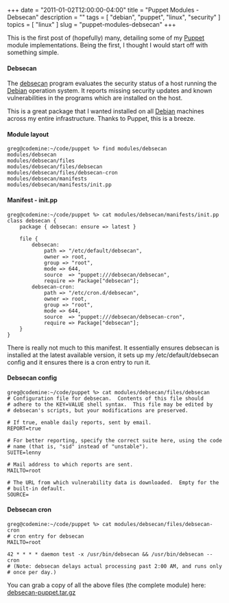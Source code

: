 +++
date        = "2011-01-02T12:00:00-04:00"
title       = "Puppet Modules - Debsecan"
description = ""
tags        = [ "debian", "puppet", "linux", "security" ]
topics      = [ "linux" ]
slug        = "puppet-modules-debsecan"
+++

This is the first post of (hopefully) many, detailing some of my <a href="http://www.puppetlabs.com/">Puppet</a> module implementations. Being the first, I thought I would start off with something simple.

<!--more-->

#### Debsecan

The <a href="http://www.enyo.de/fw/software/debsecan/">debsecan</a> program evaluates the security status of a host running the <a href="http://www.debian.org">Debian</a> operation system. It reports missing security updates and known vulnerabilities in the programs which are installed on the host.

This is a great package that I wanted installed on all <a href="http://www.debian.org">Debian</a> machines across my entire infrastructure. Thanks to Puppet, this is a breeze.

#### Module layout

```console
greg@codemine:~/code/puppet %> find modules/debsecan
modules/debsecan
modules/debsecan/files
modules/debsecan/files/debsecan
modules/debsecan/files/debsecan-cron
modules/debsecan/manifests
modules/debsecan/manifests/init.pp
```

#### Manifest - init.pp

```console
greg@codemine:~/code/puppet %> cat modules/debsecan/manifests/init.pp
class debsecan {
    package { debsecan: ensure => latest }

    file {
        debsecan:
            path => "/etc/default/debsecan",
            owner => root,
            group => "root",
            mode => 644,
            source  => "puppet:///debsecan/debsecan",
            require => Package["debsecan"];
        debsecan-cron:
            path => "/etc/cron.d/debsecan",
            owner => root,
            group => "root",
            mode => 644,
            source  => "puppet:///debsecan/debsecan-cron",
            require => Package["debsecan"];
    }
}
```

There is really not much to this manifest. It essentially ensures debsecan is installed at the latest available version, it sets up my /etc/default/debsecan config and it ensures there is a cron entry to run it.

#### Debsecan config

```console
greg@codemine:~/code/puppet %> cat modules/debsecan/files/debsecan
# Configuration file for debsecan.  Contents of this file should
# adhere to the KEY=VALUE shell syntax.  This file may be edited by
# debsecan's scripts, but your modifications are preserved.

# If true, enable daily reports, sent by email.
REPORT=true

# For better reporting, specify the correct suite here, using the code
# name (that is, "sid" instead of "unstable").
SUITE=lenny

# Mail address to which reports are sent.
MAILTO=root

# The URL from which vulnerability data is downloaded.  Empty for the
# built-in default.
SOURCE=
```

#### Debsecan cron

```console
greg@codemine:~/code/puppet %> cat modules/debsecan/files/debsecan-cron
# cron entry for debsecan
MAILTO=root

42 * * * * daemon test -x /usr/bin/debsecan && /usr/bin/debsecan --cron
# (Note: debsecan delays actual processing past 2:00 AM, and runs only
# once per day.)
```

You can grab a copy of all the above files (the complete module) here: <a href='http://code.geek.sh/wp-content/uploads/2010/12/debsecan-puppet.tar.gz'>debsecan-puppet.tar.gz</a>
